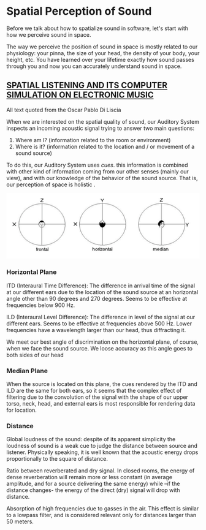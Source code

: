 # Spatial Perception of Sound

Before we talk about how to spatialize sound in software, let's start with how we perceive sound in space.

The way we perceive the position of sound in space is mostly related to our physiology: your pinna, the size of your head, the density of your body, your height, etc. You have learned over your lifetime exactly how sound passes through you and now you can accurately understand sound in space. 

## [SPATIAL LISTENING AND ITS COMPUTER SIMULATION ON ELECTRONIC MUSIC](../assets/spatial-listening.pdf)

All text quoted from the Oscar Pablo Di Liscia

When we are interested on the spatial quality of sound, our Auditory System inspects an incoming acoustic signal trying to answer two main questions:

1) Where am I? (information related to the room or environment)
2) Where is it? (information related to the location and / or movement of a sound source)

To do this, our Auditory System uses _cues_. this information is combined with other kind of information coming from our other senses (mainly our view), and with our knowledge of the behavior of the sound source. That is, our perception of space is holistic .

![the three planes of hearing](../assets/images/planes-of-hearing.png)

### Horizontal Plane

ITD (Interaural Time Difference): The difference in arrival time of the signal at our different ears due to the location of the sound source at an horizontal angle other than 90 degrees and 270 degrees. Seems to be effective at frequencies below 900 Hz.

ILD (Interaural Level Difference): The difference in level of the signal at our different ears. Seems to be effective at frequencies above 500 Hz. Lower frequencies have a wavelength larger than our head, thus diffracting it.

We meet our best angle of discrimination on the horizontal plane, of course, when we face the sound source. We loose accuracy as this angle goes to both sides of our head

### Median Plane

When the source is located on this plane, the cues rendered by the ITD and ILD are the same for both ears, so it seems that the complex effect of filtering due to the convolution of the signal with the shape of our upper torso, neck, head, and external ears is most responsible for rendering data for location. 

### Distance

Global loudness of the sound: despite of its apparent simplicity the loudness of sound is a weak cue to judge the distance between source and listener. Physically speaking, it is well known that the acoustic energy drops proportionally to the square of distance.

Ratio between reverberated and dry signal. In closed rooms, the energy of dense reverberation will remain more or less constant (in average amplitude, and for a source delivering the same energy) while –if the distance changes- the energy of the direct (dry) signal will drop with distance. 

Absorption of high frequencies due to gasses in the air. This effect is similar to a lowpass filter, and is considered relevant only for distances larger than 50 meters.
